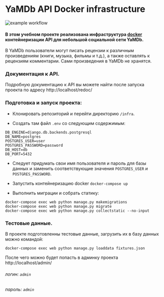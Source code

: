 # YaMDb API Docker infrastructure

![example workflow](https://github.com/squisheelive/yamdb_final/actions/workflows/yamdb_workflow.yml/badge.svg)


#### В этом учебном проекте реализована инфраструктура [docker](https://www.docker.com/) контейнеризации API для небольшой социальной сети YaMDb.

В YaMDb пользователи могут писать рецензии к различным произведениям (книги, музыка, фильмы и т.д.), а также оставлять к рецензиям комментарии. Сами произведения в YaMDb не хранятся. 

### Документация к API.
Подробную документацию к API вы можете найти после запуска проекта по адресу http://localhost/redoc/

### Подготовка и запуск проекта:

- Клонировать репозиторий и перейти директорию `/infra`.

- Создать там файл `.env` со следующим содержимым:

```
DB_ENGINE=django.db.backends.postgresql
DB_NAME=postgres
POSTGRES_USER=user
POSTGRES_PASSWORD=password
DB_HOST=db
DB_PORT=5432
```

- Следует придумать свои имя пользователя и пароль для базы данных и заменить соответствующие значения `POSTGRES_USER` и `POSTGRES_PASSWORD`.

- Запустить контейнеризацию docker `docker-compose up`

- Выполнить миграции и собрать статику:

```
docker-compose exec web python manage.py makemigrations
docker-compose exec web python manage.py migrate
docker-compose exec web python manage.py collectstatic --no-input
```

### Тестовые данные.

В проекте подготовленны тестовые данные, загрузить их в базу данных можно командой:

```
docker-compose exec web python manage.py loaddata fixtures.json
```

После чего можно будет попасть в админку проекта http://localhost/admin/
###### логин: `admin`
###### пароль: `admin`
